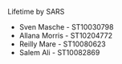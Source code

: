 Lifetime by SARS

- Sven Masche - ST10030798
- Allana Morris - ST10204772
- Reilly Mare - ST10080623
- Salem Ali - ST10082869

  
